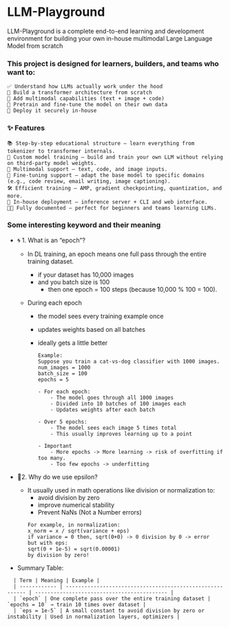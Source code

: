 # LLM-Playground

LLM-Playground is a complete end-to-end learning and development environment for building your own in-house multimodal Large Language Model from scratch

### This project is designed for learners, builders, and teams who want to:

    ✅ Understand how LLMs actually work under the hood
    🧪 Build a transformer architecture from scratch
    🧰 Add multimodal capabilities (text + image + code)
    🚀 Pretrain and fine-tune the model on their own data
    🔐 Deploy it securely in-house

### ✨ Features

    📚 Step-by-step educational structure — learn everything from tokenizer to transformer internals.
    🧠 Custom model training — build and train your own LLM without relying on third-party model weights.
    🧩 Multimodal support — text, code, and image inputs.
    🧪 Fine-tuning support — adapt the base model to specific domains (e.g., code review, email writing, image captioning).
    🛠️ Efficient training — AMP, gradient checkpointing, quantization, and more.
    🧰 In-house deployment — inference server + CLI and web interface.
    🧑‍💻 Fully documented — perfect for beginners and teams learning LLMs.

### Some interesting keyword and their meaning

- 🌀 1. What is an “epoch”?

  - In DL training, an epoch means one full pass through the entire training dataset.
    - if your dataset has 10,000 images
    - and you batch size is 100
      - then one epoch = 100 steps (because 10,000 % 100 = 100).
  - During each epoch

    - the model sees every training example once
    - updates weights based on all batches
    - ideally gets a little better

      ```
      Example:
      Suppose you train a cat-vs-dog classifier with 1000 images.
      num_images = 1000
      batch_size = 100
      epochs = 5

      - For each epoch:
          - The model goes through all 1000 images
          - Divided into 10 batches of 100 images each
          - Updates weights after each batch

      - Over 5 epochs:
          - The model sees each image 5 times total
          - This usually improves learning up to a point

      - Important
          - More epochs -> More learning -> risk of overfitting if too many.
          - Too few epochs -> underfitting
      ```

- 🧠2. Why do we use epsilon?
  - It usually used in math operations like division or normalization to:
    - avoid division by zero
    - improve numerical stability
    - Prevent NaNs (Not a Number errors)
    ```
    For example, in normalization:
    x_norm = x / sqrt(variance + eps)
    if variance = 0 then, sqrt(0+0) -> 0 division by 0 -> error
    but with eps:
    sqrt(0 + 1e-5) = sqrt(0.00001)
    by division by zero!
    ```
- Summary Table:
```
  | Term | Meaning | Example |
  | ------------ | --------------------------------------------------------- | ------------------------------------------- |
  | `epoch` | One complete pass over the entire training dataset | `epochs = 10` → train 10 times over dataset |
  | `eps = 1e-5` | A small constant to avoid division by zero or instability | Used in normalization layers, optimizers |
```
